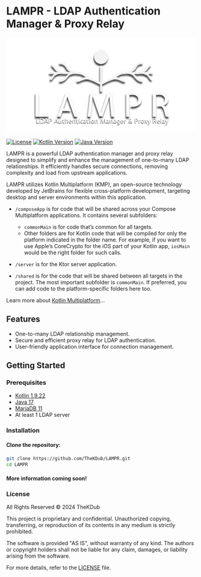 # LAMPR - LDAP Authentication Manager & Proxy Relay

![LAMPR Logo](./images/logo.png)

[![License](https://img.shields.io/badge/license-copyright-blue.svg)](LICENSE)
[![Kotlin Version](https://img.shields.io/badge/kotlin-1.9.22-blue.svg)](https://kotlinlang.org/)
[![Java Version](https://img.shields.io/badge/java-17-blue.svg)](https://adoptium.net/)

LAMPR is a powerful LDAP authentication manager and proxy relay designed to simplify and enhance the management of one-to-many LDAP relationships. It efficiently handles secure connections, removing complexity and load from upstream applications.

LAMPR utilizes Kotlin Multiplatform (KMP), an open-source technology developed by JetBrains for flexible cross-platform development, targeting desktop and server environments within this application.

* `/composeApp` is for code that will be shared across your Compose Multiplatform applications.
  It contains several subfolders:
  - `commonMain` is for code that’s common for all targets.
  - Other folders are for Kotlin code that will be compiled for only the platform indicated in the folder name.
    For example, if you want to use Apple’s CoreCrypto for the iOS part of your Kotlin app,
    `iosMain` would be the right folder for such calls.

* `/server` is for the Ktor server application.

* `/shared` is for the code that will be shared between all targets in the project.
  The most important subfolder is `commonMain`. If preferred, you can add code to the platform-specific folders here too.


Learn more about [Kotlin Multiplatform](https://www.jetbrains.com/help/kotlin-multiplatform-dev/get-started.html)…

## Features

- One-to-many LDAP relationship management.
- Secure and efficient proxy relay for LDAP authentication.
- User-friendly application interface for connection management.

## Getting Started

### Prerequisites

- [Kotlin 1.9.22](https://kotlinlang.org/)
- [Java 17](https://adoptium.net/)
- [MariaDB 11](https://mariadb.org/)
- At least 1 LDAP server

### Installation

#### Clone the repository:
```bash
git clone https://github.com/TheKDub/LAMPR.git
cd LAMPR
```

#### More information coming soon!

### License
All Rights Reserved © 2024 TheKDub

This project is proprietary and confidential. Unauthorized copying, transferring, or reproduction of its contents in any medium is strictly prohibited.

The software is provided "AS IS", without warranty of any kind. The authors or copyright holders shall not be liable for any claim, damages, or liability arising from the software.

For more details, refer to the [LICENSE](LICENSE) file.